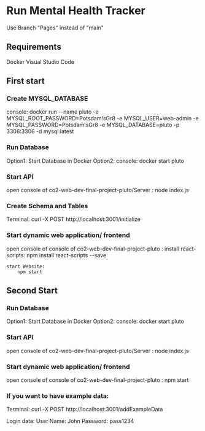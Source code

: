 # Run Mental Health Tracker 
Use Branch "Pages" instead of "main"

## Requirements

Docker
Visual Studio Code

## First start

### Create MYSQL_DATABASE

console:
    docker run --name pluto -e MYSQL_ROOT_PASSWORD=Potsdam\!sGr8 -e MYSQL_USER=web-admin -e MYSQL_PASSWORD=Potsdam\!sGr8 -e MYSQL_DATABASE=pluto -p 3306:3306 -d mysql:latest

### Run Database
Option1: Start Database in Docker
Option2: console:
            docker start pluto

### Start API
open console of co2-web-dev-final-project-pluto/Server :
    node index.js

### Create Schema and Tables
Terminal:
    curl -X POST http://localhost:3001/initialize


### Start dynamic web application/ frontend
open console of console of co2-web-dev-final-project-pluto :
    install react-scripts:
        npm install react-scripts --save

    start Website:
        npm start


## Second Start

### Run Database
Option1: Start Database in Docker
Option2: console:
            docker start pluto

### Start API
open console of co2-web-dev-final-project-pluto/Server :
    node index.js

### Start dynamic web application/ frontend
open console of console of co2-web-dev-final-project-pluto :
    npm start



### If you want to have example data:
Terminal:
    curl -X POST http://localhost:3001/addExampleData

Login data:
    User Name: John
    Password: pass1234